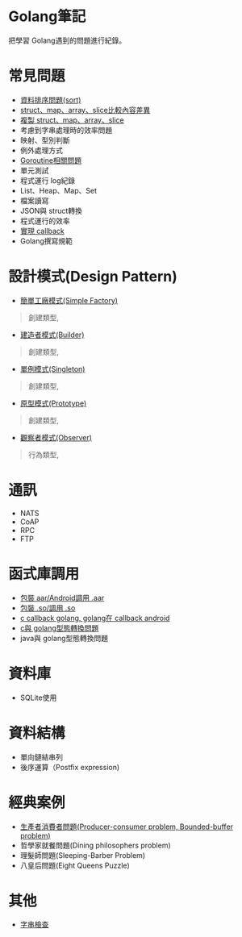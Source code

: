 # Golang筆記
 把學習 Golang遇到的問題進行紀錄。

# 常見問題
 - [資料排序問題(sort)](https://github.com/lya79/Learning_Golang/tree/master/SortData)
 - [struct、map、array、slice比較內容差異](https://github.com/lya79/Learning_Golang/tree/master/CompareData)
 - [複製 struct、map、array、slice](https://github.com/lya79/Learning_Golang/tree/master/CopyData)
 - 考慮到字串處理時的效率問題
 - 映射、型別判斷
 - 例外處理方式
 - [Goroutine相關問題](https://github.com/lya79/Learning_Golang/tree/master/Goroutine%E7%9B%B8%E9%97%9C%E5%95%8F%E9%A1%8C)
 - 單元測試
 - 程式運行 log紀錄
 - List、Heap、Map、Set
 - 檔案讀寫
 - JSON與 struct轉換
 - 程式運行的效率
 - [實現 callback](https://github.com/lya79/Learning_Golang/tree/master/golangCallback)
 - Golang撰寫規範

# 設計模式(Design Pattern)
 - [簡單工廠模式(Simple Factory)](https://github.com/lya79/Learning_Golang/tree/master/designPattern/SimpleFactory)
>創建類型, 
 - [建造者模式(Builder)](https://github.com/lya79/Learning_Golang/blob/master/designPattern/builder/main.go)
>創建類型, 
 - [單例模式(Singleton)](https://github.com/lya79/Learning_Golang/tree/master/designPattern/singleton)
>創建類型, 
 - [原型模式(Prototype)](https://github.com/lya79/Learning_Golang/blob/master/designPattern/prototype/main.go)
>創建類型, 
 - [觀察者模式(Observer)](https://github.com/lya79/Learning_Golang/blob/master/designPattern/observer/main.go)
>行為類型, 

# 通訊
 - NATS
 - CoAP
 - RPC
 - FTP

# 函式庫調用
 - [包裝 aar/Android調用 .aar](https://github.com/lya79/Learning_Golang/tree/master/TestNdkBuildStatic)
 - [包裝 .so/調用 .so](https://github.com/lya79/Learning_Golang/tree/master/TestNdkBuildStatic)
 - [c callback golang, golang在 callback android](https://github.com/lya79/Learning_Golang/tree/master/callbackAndroidGoCFunc)
 - [c與 golang型態轉換問題](http://colobu.com/2016/06/30/dive-into-go-10/)
 - java與 golang型態轉換問題

# 資料庫
 - SQLite使用

# 資料結構
 - 單向鏈結串列
 - 後序運算（Postfix expression)

# 經典案例
 - [生產者消費者問題(Producer-consumer problem, Bounded-buffer problem)](https://github.com/lya79/Learning_Golang/tree/master/other/ProducerConsumerProblem)
 - 哲學家就餐問題(Dining philosophers problem)
 - 理髮師問題(Sleeping-Barber Problem)
 - 八皇后問題(Eight Queens Puzzle)

# 其他
 - [字串檢查](https://github.com/lya79/Learning_Golang/tree/master/checkContent)
 <!-- 
defer與 return的順序
‍‍https://blog.csdn.net/samxx8/article/details/64442637
defer、return、返回值三者的执行顺序应该是：
1.return最先给返回值赋值；
2.接着defer开始执行一些收尾工作；
3.最后RET指令携带返回值退出函数。 
-->